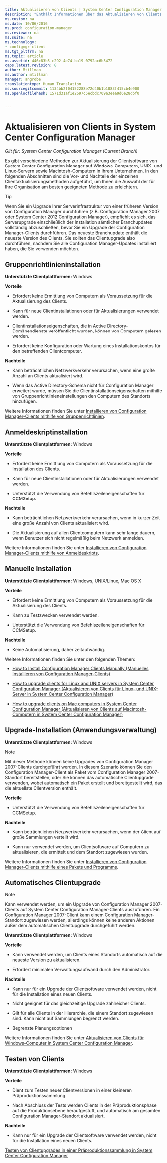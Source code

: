 ```yaml
---
title: Aktualisieren von Clients | System Center Configuration Manager
description: "Enthält Informationen über das Aktualisieren von Clients in System Center Configuration Manager."
ms.custom: na
ms.date: 10/06/2016
ms.prod: configuration-manager
ms.reviewer: na
ms.suite: na
ms.technology:
- configmgr-client
ms.tgt_pltfrm: na
ms.topic: article
ms.assetid: 446c83b5-c292-4e74-ba19-0792ac6b3472
caps.latest.revision: 8
author: Mtillman
ms.author: mtillman
manager: angrobe
translationtype: Human Translation
ms.sourcegitcommit: 1134bb2f04152288e72d40b1b1083f415cb4e900
ms.openlocfilehash: 1571d31af1e2697c5ecbdc709a3eea9d6e28dbf0


---
```

# <a name="upgrade-clients-in-system-center-configuration-manager"></a>Aktualisieren von Clients in System Center Configuration Manager

*Gilt für: System Center Configuration Manager (Current Branch)*

Es gibt verschiedene Methoden zur Aktualisierung der Clientsoftware von System Center Configuration Manager auf Windows-Computern, UNIX- und Linux-Servern sowie Macintosh-Computern in Ihrem Unternehmen. In den folgenden Abschnitten sind die Vor- und Nachteile der einzelnen Clientaktualisierungsmethoden aufgeführt, um Ihnen die Auswahl der für Ihre Organisation am besten geeigneten Methode zu erleichtern.  

> [!TIP]  
>  Wenn Sie ein Upgrade Ihrer Serverinfrastruktur von einer früheren Version von Configuration Manager durchführen \(z.B. Configuration Manager 2007 oder System Center 2012 Configuration Manager\), empfiehlt es sich, das Serverupgrade einschließlich der Installation sämtlicher Branchupdates vollständig abzuschließen, bevor Sie ein Upgrade der Configuration Manager-Clients durchführen.   Das neueste Branchupdate enthält die neueste Version des Clients, Sie sollten das Clientupgrade also durchführen, nachdem Sie alle Configuration Manager-Updates installiert haben, die Sie verwenden möchten.  

## <a name="group-policy-installation"></a>Gruppenrichtlinieninstallation  
 **Unterstützte Clientplattformen:** Windows  

 **Vorteile**  

-   Erfordert keine Ermittlung von Computern als Voraussetzung für die Aktualisierung des Clients.  

-   Kann für neue Clientinstallationen oder für Aktualisierungen verwendet werden.  

-   Clientinstallationseigenschaften, die in Active Directory-Domänendienste veröffentlicht wurden, können von Computern gelesen werden.  

-   Erfordert keine Konfiguration oder Wartung eines Installationskontos für den betreffenden Clientcomputer.  

 **Nachteile**  

-   Kann beträchtlichen Netzwerkverkehr verursachen, wenn eine große Anzahl an Clients aktualisiert wird.  

-   Wenn das Active Directory-Schema nicht für Configuration Manager erweitert wurde, müssen Sie die Clientinstallationseigenschaften mithilfe von Gruppenrichtlinieneinstellungen den Computern des Standorts hinzufügen.  

 Weitere Informationen finden Sie unter [Installieren von Configuration Manager-Clients mithilfe von Gruppenrichtlinien](../../../../core/clients/deploy/deploy-clients-to-windows-computers.md#BKMK_ClientGP).  

## <a name="logon-script-installation"></a>Anmeldeskriptinstallation  
 **Unterstützte Clientplattformen:** Windows  

 **Vorteile**  

-   Erfordert keine Ermittlung von Computern als Voraussetzung für die Installation des Clients.  

-   Kann für neue Clientinstallationen oder für Aktualisierungen verwendet werden.  

-   Unterstützt die Verwendung von Befehlszeileneigenschaften für CCMSetup.  

 **Nachteile**  

-   Kann beträchtlichen Netzwerkverkehr verursachen, wenn in kurzer Zeit eine große Anzahl von Clients aktualisiert wird.  

-   Die Aktualisierung auf allen Clientcomputern kann sehr lange dauern, wenn Benutzer sich nicht regelmäßig beim Netzwerk anmelden.  

 Weitere Informationen finden Sie unter [Installieren von Configuration Manager-Clients mithilfe von Anmeldeskripts](../../../../core/clients/deploy/deploy-clients-to-windows-computers.md#BKMK_ClientLogonScript).  

## <a name="manual-installation"></a>Manuelle Installation  
 **Unterstützte Clientplattformen:** Windows, UNIX/Linux, Mac OS X  

 **Vorteile**  

-   Erfordert keine Ermittlung von Computern als Voraussetzung für die Aktualisierung des Clients.  

-   Kann zu Testzwecken verwendet werden.  

-   Unterstützt die Verwendung von Befehlszeileneigenschaften für CCMSetup.  

 **Nachteile**  

-   Keine Automatisierung, daher zeitaufwändig.  

 Weitere Informationen finden Sie unter den folgenden Themen:  

-   [How to Install Configuration Manager Clients Manually (Manuelles Installieren von Configuration Manager-Clients)](../../../../core/clients/deploy/deploy-clients-to-windows-computers.md#BKMK_Manual)  

-   [How to upgrade clients for Linux and UNIX servers in System Center Configuration Manager (Aktualisieren von Clients für Linux- und UNIX-Server in System Center Configuration Manager)](../../../../core/clients/manage/upgrade/upgrade-clients-for-linux-and-unix-servers.md)  

-   [How to upgrade clients on Mac computers in System Center Configuration Manager (Aktualisieren von Clients auf Macintosh-Computern in System Center Configuration Manager)](../../../../core/clients/manage/upgrade/upgrade-clients-on-mac-computers.md)  

## <a name="upgrade-installation-application-management"></a>Upgrade-Installation (Anwendungsverwaltung)  
 **Unterstützte Clientplattformen:** Windows  

> [!NOTE]  
>  Mit dieser Methode können keine Upgrades von Configuration Manager 2007-Clients durchgeführt werden. In diesem Szenario können Sie den Configuration Manager-Client als Paket vom Configuration Manager 2007-Standort bereitstellen, oder Sie können das automatische Clientupgrade verwenden, wobei automatisch ein Paket erstellt und bereitgestellt wird, das die aktuellste Clientversion enthält.  

 **Vorteile**  

-   Unterstützt die Verwendung von Befehlszeileneigenschaften für CCMSetup.  

 **Nachteile**  

-   Kann beträchtlichen Netzwerkverkehr verursachen, wenn der Client auf große Sammlungen verteilt wird.  

-   Kann nur verwendet werden, um Clientsoftware auf Computern zu aktualisieren, die ermittelt und dem Standort zugewiesen wurden.  

 Weitere Informationen finden Sie unter [Installieren von Configuration Manager-Clients mithilfe eines Pakets und Programms](../../../../core/clients/deploy/deploy-clients-to-windows-computers.md#BKMK_ClientApp).  

## <a name="automatic-client-upgrade"></a>Automatisches Clientupgrade  

> [!NOTE]  
>  Kann verwendet werden, um ein Upgrade von Configuration Manager 2007-Clients auf System Center Configuration Manager-Clients auszuführen. Ein Configuration Manager 2007-Client kann einem Configuration Manager-Standort zugewiesen werden, allerdings können keine anderen Aktionen außer dem automatischen Clientupgrade durchgeführt werden.  

 **Unterstützte Clientplattformen:** Windows  

 **Vorteile**  

-   Kann verwendet werden, um Clients eines Standorts automatisch auf die neueste Version zu aktualisieren.  

-   Erfordert minimalen Verwaltungsaufwand durch den Administrator.  

 **Nachteile**  

-   Kann nur für ein Upgrade der Clientsoftware verwendet werden, nicht für die Installation eines neuen Clients.  

-   Nicht geeignet für das gleichzeitige Upgrade zahlreicher Clients.  

-   Gilt für alle Clients in der Hierarchie, die einem Standort zugewiesen sind. Kann nicht auf Sammlungen begrenzt werden.  

-   Begrenzte Planungsoptionen  

 Weitere Informationen finden Sie unter [Aktualisieren von Clients für Windows-Computer in System Center Configuration Manager](../../../../core/clients/manage/upgrade/upgrade-clients-for-windows-computers.md).  

## <a name="client-testing"></a>Testen von Clients  
 **Unterstützte Clientplattformen:** Windows  

 **Vorteile**  

-   Dient zum Testen neuer Clientversionen in einer kleineren Präproduktionssammlung.  

-   Nach Abschluss der Tests werden Clients in der Präproduktionsphase auf die Produktionsebene heraufgestuft, und automatisch am gesamten Configuration Manager-Standort aktualisiert.  

 **Nachteile**  

-   Kann nur für ein Upgrade der Clientsoftware verwendet werden, nicht für die Installation eines neuen Clients.  

 [Testen von Clientupgrades in einer Präproduktionssammlung in System Center Configuration Manager](../../../../core/clients/manage/upgrade/test-client-upgrades.md)  



<!--HONumber=Nov16_HO1-->


